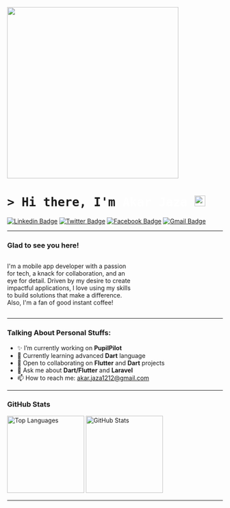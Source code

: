 <img src="https://github.com/user-attachments/assets/5aa0cdb7-fb7b-4f9a-b513-3eec1493a41d" height="400" />
<h1><samp>&gt; Hi there, I'm <a href="https://gkassym.netlify.app" target="_blank" style="color: white; text-decoration: none;">Akar Jaza</a> <img src="https://media.giphy.com/media/hvRJCLFzcasrR4ia7z/giphy.gif" width="25"></samp></h1>
</div>

[![Linkedin Badge](https://img.shields.io/badge/LinkedIn-0077B5?style=for-the-badge&logo=linkedin&logoColor=white)](https://www.linkedin.com/in/akar-ii0i/)
[![Twitter Badge](https://img.shields.io/badge/Twitter-1DA1F2?style=for-the-badge&logo=twitter&logoColor=white)](https://x.com/akar_II0I)
[![Facebook Badge](https://img.shields.io/badge/Facebook-000000?style=for-the-badge&logo=facebook&logoColor=white)](https://www.facebook.com/akar.jaza011)
[![Gmail Badge](https://img.shields.io/badge/Gmail-D14836?style=for-the-badge&logo=gmail&logoColor=white)](mailto:akar.jaza1212@gmail.com)

---

### Glad to see you here! &nbsp;

<div style="display: flex; align-items: center;">
  <p style="margin-right: 15px; max-width: 300px;">
    I'm a mobile app developer with a passion for tech, a knack for collaboration, and an eye for detail. Driven by my desire to create impactful applications, I love using my skills to build solutions that make a difference. Also, I'm a fan of good instant coffee!
  </p>
</div>

---

### Talking About Personal Stuffs:

- ✨ I’m currently working on **PupilPilot**
- 📖 Currently learning advanced **Dart** language
- 👯 Open to collaborating on **Flutter** and **Dart** projects
- 💬 Ask me about **Dart/Flutter** and **Laravel**
- 📫 How to reach me: [akar.jaza1212@gmail.com](mailto:akar.jaza1212@gmail.com)

---

### GitHub Stats

<p>
  <img height="180em" src="https://github-readme-stats.vercel.app/api/top-langs/?username=akar-jaza&exclude_repo=KNN-Image-Classification&show_icons=true&hide_border=true&layout=compact&langs_count=8" alt="Top Languages" />
  <img height="180em" src="https://github-readme-stats.vercel.app/api?username=akar-jaza&show_icons=true&hide_border=true&count_private=true&include_all_commits=true" alt="GitHub Stats" />
</p>

---
